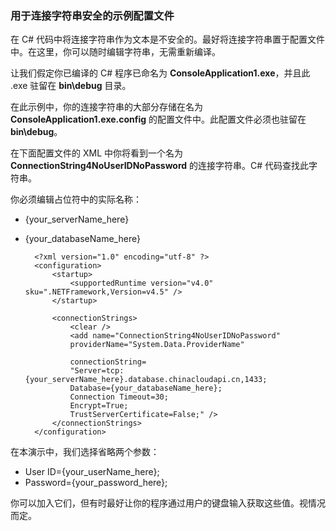 
<!--
includes/sql-database-include-connection-string-40-config.md

Latest Freshness check:  2015-09-04 , GeneMi.

## Connection string
-->

### 用于连接字符串安全的示例配置文件

在 C# 代码中将连接字符串作为文本是不安全的。最好将连接字符串置于配置文件中。在这里，你可以随时编辑字符串，无需重新编译。

让我们假定你已编译的 C# 程序已命名为 **ConsoleApplication1.exe**，并且此 .exe 驻留在 **bin\\debug** 目录。

在此示例中，你的连接字符串的大部分存储在名为 **ConsoleApplication1.exe.config** 的配置文件中。此配置文件必须也驻留在 **bin\\debug**。

在下面配置文件的 XML 中你将看到一个名为 **ConnectionString4NoUserIDNoPassword** 的连接字符串。C# 代码查找此字符串。

你必须编辑占位符中的实际名称：

- {your\_serverName\_here}
- {your\_databaseName\_here}

        <?xml version="1.0" encoding="utf-8" ?>
        <configuration>
            <startup> 
                <supportedRuntime version="v4.0" sku=".NETFramework,Version=v4.5" />
            </startup>
        
            <connectionStrings>
                <clear />
                <add name="ConnectionString4NoUserIDNoPassword"
                providerName="System.Data.ProviderName"
        
                connectionString=
                "Server=tcp:{your_serverName_here}.database.chinacloudapi.cn,1433;
                Database={your_databaseName_here};
                Connection Timeout=30;
                Encrypt=True;
                TrustServerCertificate=False;" />
            </connectionStrings>
        </configuration>

在本演示中，我们选择省略两个参数：

- User ID={your\_userName\_here};
- Password={your\_password\_here};

你可以加入它们，但有时最好让你的程序通过用户的键盘输入获取这些值。视情况而定。

<!--
These three includes/ files are a sequenced set, but you can pick and choose:

includes/sql-database-include-connection-string-20-portalshots.md
includes/sql-database-include-connection-string-30-compare.md
includes/sql-database-include-connection-string-40-config.md
-->

<!---HONumber=79-->